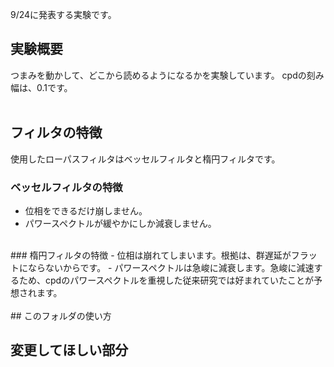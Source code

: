 9/24に発表する実験です。
## 実験概要
つまみを動かして、どこから読めるようになるかを実験しています。
cpdの刻み幅は、0.1です。
<br>
<br>
## フィルタの特徴
使用したローパスフィルタはベッセルフィルタと楕円フィルタです。
<br>
### ベッセルフィルタの特徴
- 位相をできるだけ崩しません。
- パワースペクトルが緩やかにしか減衰しません。
<br>
### 楕円フィルタの特徴
- 位相は崩れてしまいます。根拠は、群遅延がフラットにならないからです。
- パワースペクトルは急峻に減衰します。急峻に減速するため、cpdのパワースペクトルを重視した従来研究では好まれていたことが予想されます。
<br>
<br>
## このフォルダの使い方


## 変更してほしい部分
